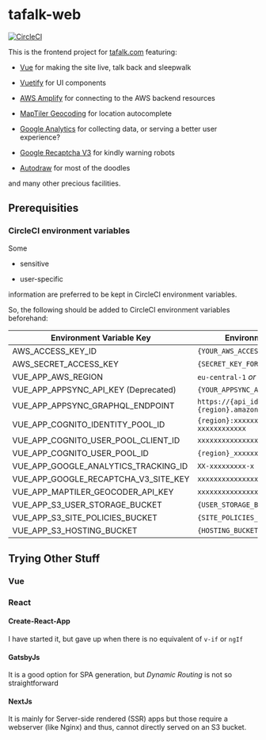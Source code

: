 # tafalk-web

[![CircleCI](https://circleci.com/gh/tafalk/tafalk-web.svg?style=svg)](https://circleci.com/gh/tafalk/tafalk-web)

This is the frontend project for [tafalk.com](https://tafalk.com) featuring:

- [Vue](https://vuejs.org/) for making the site live, talk back and sleepwalk

- [Vuetify](https://vuetifyjs.com/) for UI components

- [AWS Amplify](https://aws-amplify.github.io/) for connecting to the AWS backend resources

- [MapTiler Geocoding](https://cloud.maptiler.com/geocoding/) for location autocomplete

- [Google Analytics](https://analytics.google.com/analytics/web/) for collecting data, or serving a better user experience?

- [Google Recaptcha V3](https://developers.google.com/recaptcha/docs/v3) for kindly warning robots

- [Autodraw](https://www.autodraw.com/) for most of the doodles

and many other precious facilities.

## Prerequisities

### CircleCI environment variables

Some

- sensitive

- user-specific

 information are preferred to be kept in CircleCI environment variables.

 So, the following should be added to CircleCI environment variables beforehand:

|  **Environment Variable Key**        | **Environment Variable Value**                                |
|--------------------------------------|---------------------------------------------------------------|
| AWS_ACCESS_KEY_ID                    | `{YOUR_AWS_ACCESS_KEY_ID}`                                    |
| AWS_SECRET_ACCESS_KEY                | `{SECRET_KEY_FOR_THE_ACCESS_KEY}`                             |
| VUE_APP_AWS_REGION                   | `eu-central-1` *or another region*                            |
| VUE_APP_APPSYNC_API_KEY (Deprecated) | `{YOUR_APPSYNC_API_KEY}`                                      |
| VUE_APP_APPSYNC_GRAPHQL_ENDPOINT     | `https://{api_id}.appsync-api.{region}.amazonaws.com/graphql` |
| VUE_APP_COGNITO_IDENTITY_POOL_ID     | `{region}:xxxxxxxx-xxxx-xxxx-xxxx-xxxxxxxxxxxx`               |
| VUE_APP_COGNITO_USER_POOL_CLIENT_ID  | `xxxxxxxxxxxxxxxxxxxxxxxxxx`                                  |
| VUE_APP_COGNITO_USER_POOL_ID         | `{region}_xxxxxxxxx`                                          |
| VUE_APP_GOOGLE_ANALYTICS_TRACKING_ID | `XX-xxxxxxxxx-x`                                              |
| VUE_APP_GOOGLE_RECAPTCHA_V3_SITE_KEY | `xxxxxxxxxxxxxxxxxxxxxxxxxxxxxxxxxxxxxxxx`                    |
| VUE_APP_MAPTILER_GEOCODER_API_KEY    | `xxxxxxxxxxxxxxxxxxxx`                                        |
| VUE_APP_S3_USER_STORAGE_BUCKET       | `{USER_STORAGE_BUCKET_NAME}`                                  |
| VUE_APP_S3_SITE_POLICIES_BUCKET      | `{SITE_POLICIES_BUCKET_NAME}`                                 |
| VUE_APP_S3_HOSTING_BUCKET            | `{HOSTING_BUCKET_NAME}`                                       |

## Trying Other Stuff

### Vue

### React

#### Create-React-App

I have started it, but gave up when there is no equivalent of `v-if` or `ngIf`

#### GatsbyJs

It is a good option for SPA generation, but *Dynamic Routing* is not so straightforward

#### NextJs

It is mainly for Server-side rendered (SSR) apps but those require a webserver (like Nginx) and thus, cannot directly served on an S3 bucket.